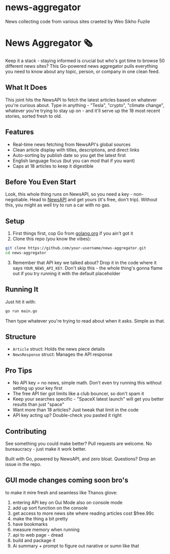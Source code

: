 # news-aggregator
News collecting code from various sites
craeted by Weo Sikho Fuzile

# News Aggregator 🗞️

Keep it a stack - staying informed is crucial but who's got time to browse 50 different news sites? This Go-powered news aggregator pulls everything you need to know about any topic, person, or company in one clean feed.

## What It Does

This joint hits the NewsAPI to fetch the latest articles based on whatever you're curious about. Type in anything - "Tesla", "crypto", "climate change", whatever you're trying to stay up on - and it'll serve up the 18 most recent stories, sorted fresh to old.

## Features

- Real-time news fetching from NewsAPI's global sources
- Clean article display with titles, descriptions, and direct links
- Auto-sorting by publish date so you get the latest first
- English language focus (but you can mod that if you want)
- Caps at 18 articles to keep it digestible

## Before You Even Start

Look, this whole thing runs on NewsAPI, so you need a key - non-negotiable. Head to [NewsAPI](https://newsapi.org/register) and get yours (it's free, don't trip). Without this, you might as well try to run a car with no gas.

## Setup

1. First things first, cop Go from [golang.org](https://golang.org/dl/) if you ain't got it
2. Clone this repo (you know the vibes):
```bash
git clone https://github.com/your-username/news-aggregator.git
cd news-aggregator
```
3. Remember that API key we talked about? Drop it in the code where it says `YOUR_NEWS_API_KEY`. Don't skip this - the whole thing's gonna flame out if you try running it with the default placeholder

## Running It

Just hit it with:
```bash
go run main.go
```

Then type whatever you're trying to read about when it asks. Simple as that.

## Structure

- `Article` struct: Holds the news piece details
- `NewsResponse` struct: Manages the API response

## Pro Tips

- No API key = no news, simple math. Don't even try running this without setting up your key first
- The free API tier got limits like a club bouncer, so don't spam it
- Keep your searches specific - "SpaceX latest launch" will get you better results than just "space"
- Want more than 18 articles? Just tweak that limit in the code
- API key acting up? Double-check you pasted it right

## Contributing

See something you could make better? Pull requests are welcome. No bureaucracy - just make it work better.



Built with Go, powered by NewsAPI, and zero bloat. Questions? Drop an issue in the repo.

## GUI mode changes coming soon bro's

to make it mire fresh and seamless like Thanos glove:
1. entering API key on Gui Mode also on console mode
2. add up sort function on the console
3. get access to more news site where reading articles cost $free.99c
4. make the thing a bit pretty
5. have bookmarks
6. measure memory when running
7. api to web page - dread
8. build and package it
9. Ai summary + prompt to figure out narative or sumn like that
